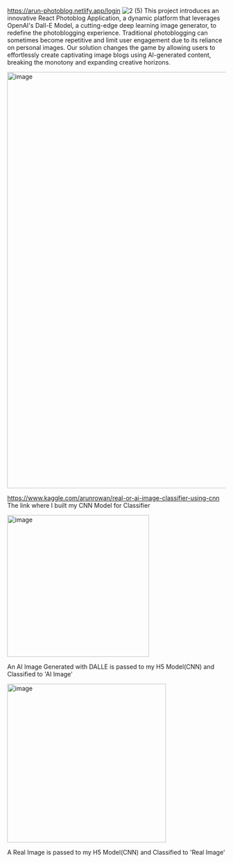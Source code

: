 https://arun-photoblog.netlify.app/login
![2 (5)](https://github.com/Arunrowan-70/pb/assets/85307660/a866db60-98fe-4a7b-8151-2bd9d8967b56)
This project introduces an innovative React Photoblog Application, a dynamic platform that leverages OpenAI's Dall-E Model, a cutting-edge deep learning image generator, to redefine the photoblogging experience. Traditional photoblogging can sometimes become repetitive and limit user engagement due to its reliance on personal images. Our solution changes the game by allowing users to effortlessly create captivating image blogs using AI-generated content, breaking the monotony and expanding creative horizons.

<img width="960" alt="image" src="https://github.com/Arunrowan-70/pb/assets/85307660/19e12dcf-afe6-4de1-a63b-8c4738f207b5">


https://www.kaggle.com/arunrowan/real-or-ai-image-classifier-using-cnn
The link where I built my CNN Model for Classifier

<img width="327" alt="image" src="https://github.com/Arunrowan-70/pb/assets/85307660/16b355da-f9fb-4838-a811-70e27c5c0a8f">

An AI Image Generated with DALLE is passed to my H5 Model(CNN) and Classified to 'AI Image'

<img width="366" alt="image" src="https://github.com/Arunrowan-70/pb/assets/85307660/155a519c-2f8d-4038-8896-f360b640fe79"> 

A Real Image is passed to my H5 Model(CNN) and Classified to 'Real Image'

